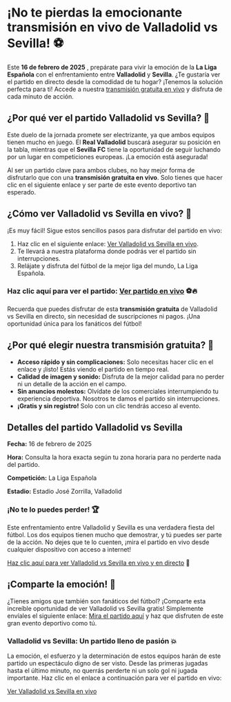# ¡No te pierdas la emocionante transmisión en vivo de Valladolid vs Sevilla! ⚽

Este **16 de febrero de 2025** , prepárate para vivir la emoción de la **La Liga Española** con el enfrentamiento entre **Valladolid** y **Sevilla**. ¿Te gustaría ver el partido en directo desde la comodidad de tu hogar? ¡Tenemos la solución perfecta para ti! Accede a nuestra [transmisión gratuita en vivo](https://tinyurl.com/livestreamfreeo?st=Valladolid+vs+Sevilla&si=gh) y disfruta de cada minuto de acción.

## ¿Por qué ver el partido Valladolid vs Sevilla? 🤔

Este duelo de la jornada promete ser electrizante, ya que ambos equipos tienen mucho en juego. El **Real Valladolid** buscará asegurar su posición en la tabla, mientras que el **Sevilla FC** tiene la oportunidad de seguir luchando por un lugar en competiciones europeas. ¡La emoción está asegurada!

Al ser un partido clave para ambos clubes, no hay mejor forma de disfrutarlo que con una **transmisión gratuita en vivo**. Solo tienes que hacer clic en el siguiente enlace y ser parte de este evento deportivo tan esperado.

## ¿Cómo ver Valladolid vs Sevilla en vivo? 🎥

¡Es muy fácil! Sigue estos sencillos pasos para disfrutar del partido en vivo:

1. Haz clic en el siguiente enlace: [Ver Valladolid vs Sevilla en vivo](https://tinyurl.com/livestreamfreeo?st=Valladolid+vs+Sevilla&si=gh).
2. Te llevará a nuestra plataforma donde podrás ver el partido sin interrupciones.
3. Relájate y disfruta del fútbol de la mejor liga del mundo, La Liga Española.

### Haz clic aquí para ver el partido: [Ver partido en vivo](https://tinyurl.com/livestreamfreeo?st=Valladolid+vs+Sevilla&si=gh) ⚽🔥

Recuerda que puedes disfrutar de esta **transmisión gratuita** de Valladolid vs Sevilla en directo, sin necesidad de suscripciones ni pagos. ¡Una oportunidad única para los fanáticos del fútbol!

## ¿Por qué elegir nuestra transmisión gratuita? 📱

- **Acceso rápido y sin complicaciones:** Solo necesitas hacer clic en el enlace y ¡listo! Estás viendo el partido en tiempo real.
- **Calidad de imagen y sonido:** Disfruta de la mejor calidad para no perder ni un detalle de la acción en el campo.
- **Sin anuncios molestos:** Olvídate de los comerciales interrumpiendo tu experiencia deportiva. Nosotros te damos el partido sin interrupciones.
- **¡Gratis y sin registro!** Solo con un clic tendrás acceso al evento.

## Detalles del partido Valladolid vs Sevilla

**Fecha:** 16 de febrero de 2025

**Hora:** Consulta la hora exacta según tu zona horaria para no perderte nada del partido.

**Competición:** La Liga Española

**Estadio:** Estadio José Zorrilla, Valladolid

### ¡No te lo puedes perder! 🏆

Este enfrentamiento entre Valladolid y Sevilla es una verdadera fiesta del fútbol. Los dos equipos tienen mucho que demostrar, y tú puedes ser parte de la acción. No dejes que te lo cuenten, ¡mira el partido en vivo desde cualquier dispositivo con acceso a internet!

[Haz clic aquí para ver Valladolid vs Sevilla en vivo y en directo](https://tinyurl.com/livestreamfreeo?st=Valladolid+vs+Sevilla&si=gh) 👀

## ¡Comparte la emoción! 📲

¿Tienes amigos que también son fanáticos del fútbol? ¡Comparte esta increíble oportunidad de ver Valladolid vs Sevilla gratis! Simplemente envíales el siguiente enlace: [Mira el partido aquí](https://tinyurl.com/livestreamfreeo?st=Valladolid+vs+Sevilla&si=gh) y haz que disfruten de este gran evento deportivo como tú.

### Valladolid vs Sevilla: Un partido lleno de pasión 💥

La emoción, el esfuerzo y la determinación de estos equipos harán de este partido un espectáculo digno de ser visto. Desde las primeras jugadas hasta el último minuto, no querrás perderte ni un solo gol ni jugada importante. Haz clic en el enlace a continuación para ver el partido en vivo:

[Ver Valladolid vs Sevilla en vivo](https://tinyurl.com/livestreamfreeo?st=Valladolid+vs+Sevilla&si=gh)
